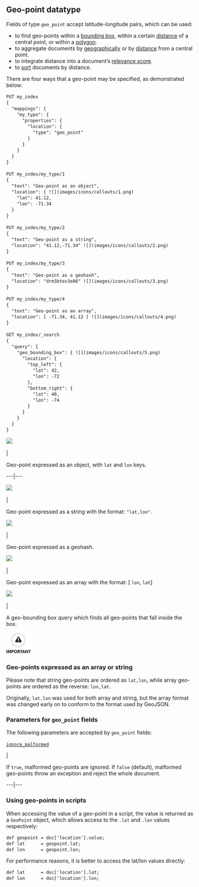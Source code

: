 ## Geo-point datatype

Fields of type `geo_point` accept latitude-longitude pairs, which can be used:

  * to find geo-points within a [bounding box](query-dsl-geo-bounding-box-query.html "Geo Bounding Box Query"), within a certain [distance](query-dsl-geo-distance-query.html "Geo Distance Query") of a central point, or within a [polygon](query-dsl-geo-polygon-query.html "Geo Polygon Query"). 
  * to aggregate documents by [geographically](search-aggregations-bucket-geohashgrid-aggregation.html "GeoHash grid Aggregation") or by [distance](search-aggregations-bucket-geodistance-aggregation.html "Geo Distance Aggregation") from a central point. 
  * to integrate distance into a document’s [relevance score](query-dsl-function-score-query.html "Function Score Query"). 
  * to [sort](search-request-sort.html#geo-sorting "Geo Distance Sorting") documents by distance. 



There are four ways that a geo-point may be specified, as demonstrated below:
    
    
    PUT my_index
    {
      "mappings": {
        "my_type": {
          "properties": {
            "location": {
              "type": "geo_point"
            }
          }
        }
      }
    }
    
    PUT my_index/my_type/1
    {
      "text": "Geo-point as an object",
      "location": { ![](images/icons/callouts/1.png)
        "lat": 41.12,
        "lon": -71.34
      }
    }
    
    PUT my_index/my_type/2
    {
      "text": "Geo-point as a string",
      "location": "41.12,-71.34" ![](images/icons/callouts/2.png)
    }
    
    PUT my_index/my_type/3
    {
      "text": "Geo-point as a geohash",
      "location": "drm3btev3e86" ![](images/icons/callouts/3.png)
    }
    
    PUT my_index/my_type/4
    {
      "text": "Geo-point as an array",
      "location": [ -71.34, 41.12 ] ![](images/icons/callouts/4.png)
    }
    
    GET my_index/_search
    {
      "query": {
        "geo_bounding_box": { ![](images/icons/callouts/5.png)
          "location": {
            "top_left": {
              "lat": 42,
              "lon": -72
            },
            "bottom_right": {
              "lat": 40,
              "lon": -74
            }
          }
        }
      }
    }

![](images/icons/callouts/1.png)

| 

Geo-point expressed as an object, with `lat` and `lon` keys.   
  
---|---  
  
![](images/icons/callouts/2.png)

| 

Geo-point expressed as a string with the format: `"lat,lon"`.   
  
![](images/icons/callouts/3.png)

| 

Geo-point expressed as a geohash.   
  
![](images/icons/callouts/4.png)

| 

Geo-point expressed as an array with the format: [ `lon`, `lat`]   
  
![](images/icons/callouts/5.png)

| 

A geo-bounding box query which finds all geo-points that fall inside the box.   
  
![Important](images/icons/important.png)

### Geo-points expressed as an array or string

Please note that string geo-points are ordered as `lat,lon`, while array geo-points are ordered as the reverse: `lon,lat`.

Originally, `lat,lon` was used for both array and string, but the array format was changed early on to conform to the format used by GeoJSON.

### Parameters for `geo_point` fields

The following parameters are accepted by `geo_point` fields:

[`ignore_malformed`](ignore-malformed.html "ignore_malformed")

| 

If `true`, malformed geo-points are ignored. If `false` (default), malformed geo-points throw an exception and reject the whole document.   
  
---|---  
  
### Using geo-points in scripts

When accessing the value of a geo-point in a script, the value is returned as a `GeoPoint` object, which allows access to the `.lat` and `.lon` values respectively:
    
    
    def geopoint = doc['location'].value;
    def lat      = geopoint.lat;
    def lon      = geopoint.lon;

For performance reasons, it is better to access the lat/lon values directly:
    
    
    def lat      = doc['location'].lat;
    def lon      = doc['location'].lon;
